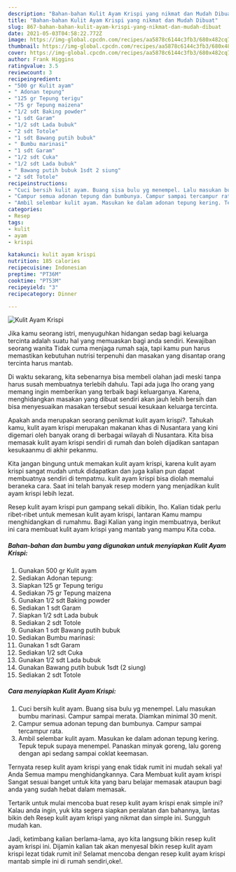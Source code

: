 ```yaml
---
description: "Bahan-bahan Kulit Ayam Krispi yang nikmat dan Mudah Dibuat"
title: "Bahan-bahan Kulit Ayam Krispi yang nikmat dan Mudah Dibuat"
slug: 867-bahan-bahan-kulit-ayam-krispi-yang-nikmat-dan-mudah-dibuat
date: 2021-05-03T04:58:22.772Z
image: https://img-global.cpcdn.com/recipes/aa5878c6144c3fb3/680x482cq70/kulit-ayam-krispi-foto-resep-utama.jpg
thumbnail: https://img-global.cpcdn.com/recipes/aa5878c6144c3fb3/680x482cq70/kulit-ayam-krispi-foto-resep-utama.jpg
cover: https://img-global.cpcdn.com/recipes/aa5878c6144c3fb3/680x482cq70/kulit-ayam-krispi-foto-resep-utama.jpg
author: Frank Higgins
ratingvalue: 3.5
reviewcount: 3
recipeingredient:
- "500 gr Kulit ayam"
- " Adonan tepung"
- "125 gr Tepung terigu"
- "75 gr Tepung maizena"
- "1/2 sdt Baking powder"
- "1 sdt Garam"
- "1/2 sdt Lada bubuk"
- "2 sdt Totole"
- "1 sdt Bawang putih bubuk"
- " Bumbu marinasi"
- "1 sdt Garam"
- "1/2 sdt Cuka"
- "1/2 sdt Lada bubuk"
- " Bawang putih bubuk 1sdt 2 siung"
- "2 sdt Totole"
recipeinstructions:
- "Cuci bersih kulit ayam. Buang sisa bulu yg menempel. Lalu masukan bumbu marinasi. Campur sampai merata. Diamkan minimal 30 menit."
- "Campur semua adonan tepung dan bumbunya. Campur sampai tercampur rata."
- "Ambil selembar kulit ayam. Masukan ke dalam adonan tepung kering. Tepuk tepuk supaya menempel. Panaskan minyak goreng, lalu goreng dengan api sedang sampai coklat keemasan."
categories:
- Resep
tags:
- kulit
- ayam
- krispi

katakunci: kulit ayam krispi 
nutrition: 185 calories
recipecuisine: Indonesian
preptime: "PT36M"
cooktime: "PT53M"
recipeyield: "3"
recipecategory: Dinner

---
```



![Kulit Ayam Krispi](https://img-global.cpcdn.com/recipes/aa5878c6144c3fb3/680x482cq70/kulit-ayam-krispi-foto-resep-utama.jpg)

Jika kamu seorang istri, menyuguhkan hidangan sedap bagi keluarga tercinta adalah suatu hal yang memuaskan bagi anda sendiri. Kewajiban seorang  wanita Tidak cuma menjaga rumah saja, tapi kamu pun harus memastikan kebutuhan nutrisi terpenuhi dan masakan yang disantap orang tercinta harus mantab.

Di waktu  sekarang, kita sebenarnya bisa membeli olahan jadi meski tanpa harus susah membuatnya terlebih dahulu. Tapi ada juga lho orang yang memang ingin memberikan yang terbaik bagi keluarganya. Karena, menghidangkan masakan yang dibuat sendiri akan jauh lebih bersih dan bisa menyesuaikan masakan tersebut sesuai kesukaan keluarga tercinta. 



Apakah anda merupakan seorang penikmat kulit ayam krispi?. Tahukah kamu, kulit ayam krispi merupakan makanan khas di Nusantara yang kini digemari oleh banyak orang di berbagai wilayah di Nusantara. Kita bisa memasak kulit ayam krispi sendiri di rumah dan boleh dijadikan santapan kesukaanmu di akhir pekanmu.

Kita jangan bingung untuk memakan kulit ayam krispi, karena kulit ayam krispi sangat mudah untuk didapatkan dan juga kalian pun dapat membuatnya sendiri di tempatmu. kulit ayam krispi bisa diolah memalui beraneka cara. Saat ini telah banyak resep modern yang menjadikan kulit ayam krispi lebih lezat.

Resep kulit ayam krispi pun gampang sekali dibikin, lho. Kalian tidak perlu ribet-ribet untuk memesan kulit ayam krispi, lantaran Kamu mampu menghidangkan di rumahmu. Bagi Kalian yang ingin membuatnya, berikut ini cara membuat kulit ayam krispi yang mantab yang mampu Kita coba.

<!--inarticleads1-->

##### Bahan-bahan dan bumbu yang digunakan untuk menyiapkan Kulit Ayam Krispi:

1. Gunakan 500 gr Kulit ayam
1. Sediakan  Adonan tepung:
1. Siapkan 125 gr Tepung terigu
1. Sediakan 75 gr Tepung maizena
1. Gunakan 1/2 sdt Baking powder
1. Sediakan 1 sdt Garam
1. Siapkan 1/2 sdt Lada bubuk
1. Sediakan 2 sdt Totole
1. Gunakan 1 sdt Bawang putih bubuk
1. Sediakan  Bumbu marinasi:
1. Gunakan 1 sdt Garam
1. Sediakan 1/2 sdt Cuka
1. Gunakan 1/2 sdt Lada bubuk
1. Gunakan  Bawang putih bubuk 1sdt (2 siung)
1. Sediakan 2 sdt Totole




<!--inarticleads2-->

##### Cara menyiapkan Kulit Ayam Krispi:

1. Cuci bersih kulit ayam. Buang sisa bulu yg menempel. Lalu masukan bumbu marinasi. Campur sampai merata. Diamkan minimal 30 menit.
1. Campur semua adonan tepung dan bumbunya. Campur sampai tercampur rata.
1. Ambil selembar kulit ayam. Masukan ke dalam adonan tepung kering. Tepuk tepuk supaya menempel. Panaskan minyak goreng, lalu goreng dengan api sedang sampai coklat keemasan.




Ternyata resep kulit ayam krispi yang enak tidak rumit ini mudah sekali ya! Anda Semua mampu menghidangkannya. Cara Membuat kulit ayam krispi Sangat sesuai banget untuk kita yang baru belajar memasak ataupun bagi anda yang sudah hebat dalam memasak.

Tertarik untuk mulai mencoba buat resep kulit ayam krispi enak simple ini? Kalau anda ingin, yuk kita segera siapkan peralatan dan bahannya, lantas bikin deh Resep kulit ayam krispi yang nikmat dan simple ini. Sungguh mudah kan. 

Jadi, ketimbang kalian berlama-lama, ayo kita langsung bikin resep kulit ayam krispi ini. Dijamin kalian tak akan menyesal bikin resep kulit ayam krispi lezat tidak rumit ini! Selamat mencoba dengan resep kulit ayam krispi mantab simple ini di rumah sendiri,oke!.

